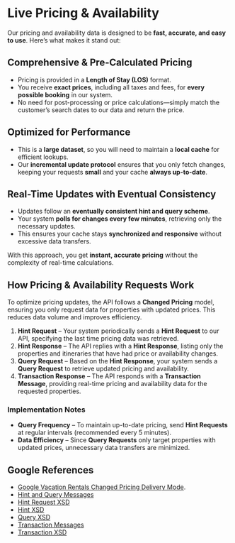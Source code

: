 # Live Pricing & Availability

Our pricing and availability data is designed to be **fast, accurate, and easy to use**. Here’s what makes it stand out:

## Comprehensive & Pre-Calculated Pricing

- Pricing is provided in a **Length of Stay (LOS)** format.  
- You receive **exact prices**, including all taxes and fees, for **every possible booking** in our system.  
- No need for post-processing or price calculations—simply match the customer’s search dates to our data and return the price.  

## Optimized for Performance

- This is a **large dataset**, so you will need to maintain a **local cache** for efficient lookups.  
- Our **incremental update protocol** ensures that you only fetch changes, keeping your requests **small** and your cache  **always up-to-date**.  

## Real-Time Updates with Eventual Consistency

- Updates follow an **eventually consistent hint and query scheme**.  
- Your system **polls for changes every few minutes**, retrieving only the necessary updates.  
- This ensures your cache stays **synchronized and responsive** without excessive data transfers.  

With this approach, you get **instant, accurate pricing** without the complexity of real-time calculations.

## How Pricing & Availability Requests Work  

To optimize pricing updates, the API follows a **Changed Pricing** model, ensuring you only request data for properties with updated prices. This reduces data volume and improves efficiency.  

1. **Hint Request** – Your system periodically sends a **Hint Request** to our API, specifying the last time pricing data was retrieved.  
2. **Hint Response** – The API replies with a **Hint Response**, listing only the properties and itineraries that have had price or availability changes.  
3. **Query Request** – Based on the **Hint Response**, your system sends a **Query Request** to retrieve updated pricing and availability.  
4. **Transaction Response** – The API responds with a **Transaction Message**, providing real-time pricing and availability data for the requested properties.  

### Implementation Notes  

- **Query Frequency** – To maintain up-to-date pricing, send **Hint Requests** at regular intervals (recommended every 5 minutes).  
- **Data Efficiency** – Since **Query Requests** only target properties with updated prices, unnecessary data transfers are minimized.  

## Google References

- [Google Vacation Rentals Changed Pricing Delivery Mode](https://developers.google.com/hotels/hotel-prices/dev-guide/delivery-mode#hints).
- [Hint and Query Messages](https://developers.google.com/hotels/hotel-prices/xml-reference/queries)
- [Hint Request XSD](./xsd/hint_request.xsd)
- [Hint XSD](https://www.gstatic.com/ads-travel/hotels/api/hint.xsd)
- [Query XSD](https://www.gstatic.com/ads-travel/hotels/api/query.xsd)
- [Transaction Messages](https://developers.google.com/hotels/hotel-prices/xml-reference/transaction-messages)
- [Transaction XSD](https://www.gstatic.com/ads-travel/hotels/api/transaction.xsd)